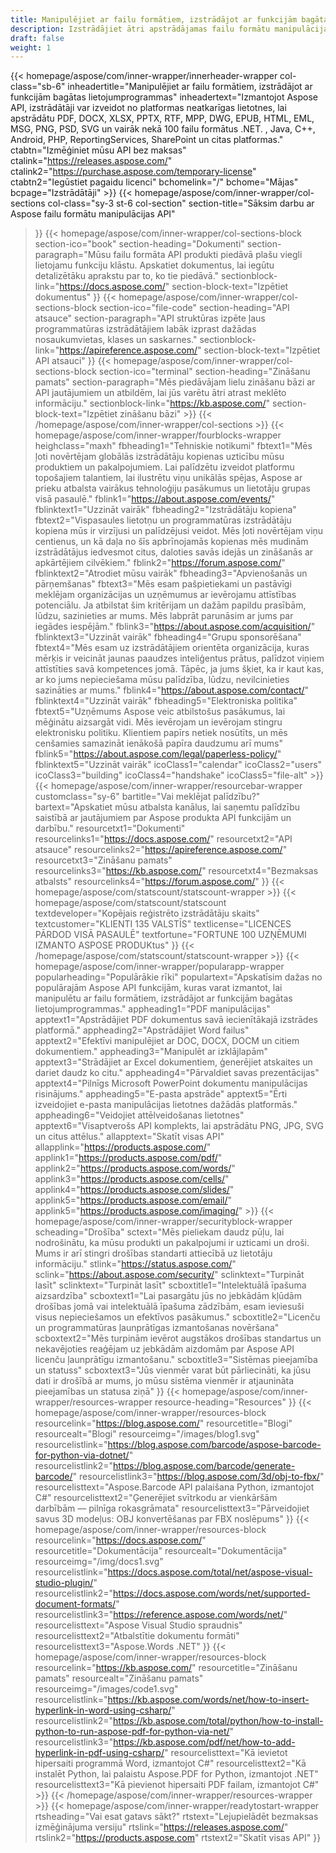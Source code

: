 ```yaml
---
title: Manipulējiet ar failu formātiem, izstrādājot ar funkcijām bagātas lietojumprogrammas
description: Izstrādājiet ātri apstrādājamas failu formātu manipulācijas lietotnes, izmantojot Aspose API .NET, Java, C++, Android, PHP, ReportingServices un citām platformām.
draft: false
weight: 1
---
```

{{< homepage/aspose/com/inner-wrapper/innerheader-wrapper col-class="sb-6"
inheadertitle="Manipulējiet ar failu formātiem, izstrādājot ar funkcijām bagātas lietojumprogrammas"
inheadertext="Izmantojot Aspose API, izstrādātāji var izveidot no platformas neatkarīgas lietotnes, lai apstrādātu PDF, DOCX, XLSX, PPTX, RTF, MPP, DWG, EPUB, HTML, EML, MSG, PNG, PSD, SVG un vairāk nekā 100 failu formātus .NET. , Java, C++, Android, PHP, ReportingServices, SharePoint un citas platformas."
ctabtn="Izmēģiniet mūsu API bez maksas"
ctalink="https://releases.aspose.com/"
ctalink2="https://purchase.aspose.com/temporary-license"
ctabtn2="Iegūstiet pagaidu licenci"
bchomelink="/"
bchome="Mājas"
bcpage="Izstrādātāji" >}}
{{< homepage/aspose/com/inner-wrapper/col-sections
col-class="sy-3 st-6 col-section"
section-title="Sāksim darbu ar Aspose failu formātu manipulācijas API"
>}}
{{< homepage/aspose/com/inner-wrapper/col-sections-block section-ico="book"
section-heading="Dokumenti"
section-paragraph="Mūsu failu formāta API produkti piedāvā plašu viegli lietojamu funkciju klāstu. Apskatiet dokumentus, lai iegūtu detalizētāku aprakstu par to, ko tie piedāvā."
sectionblock-link="https://docs.aspose.com/"
section-block-text="Izpētiet dokumentus"
>}}
{{< homepage/aspose/com/inner-wrapper/col-sections-block section-ico="file-code"
section-heading="API atsauce"
section-paragraph="API struktūras izpēte ļaus programmatūras izstrādātājiem labāk izprast dažādas nosaukumvietas, klases un saskarnes."
sectionblock-link="https://apireference.aspose.com/"
section-block-text="Izpētiet API atsauci"
>}}
{{< homepage/aspose/com/inner-wrapper/col-sections-block
section-ico="terminal"
section-heading="Zināšanu pamats"
section-paragraph="Mēs piedāvājam lielu zināšanu bāzi ar API jautājumiem un atbildēm, lai jūs varētu ātri atrast meklēto informāciju."
sectionblock-link="https://kb.aspose.com/"
section-block-text="Izpētiet zināšanu bāzi" >}}
{{< /homepage/aspose/com/inner-wrapper/col-sections >}}
 {{< homepage/aspose/com/inner-wrapper/fourblocks-wrapper
 heighclass="maxh"
 fbheading1="Tehniskie notikumi"
 fbtext1="Mēs ļoti novērtējam globālās izstrādātāju kopienas uzticību mūsu produktiem un pakalpojumiem. Lai palīdzētu izveidot platformu topošajiem talantiem, lai ilustrētu viņu unikālās spējas, Aspose ar prieku atbalsta vairākus tehnoloģiju pasākumus un lietotāju grupas visā pasaulē."
 fblink1="https://about.aspose.com/events/"
 fblinktext1="Uzzināt vairāk"
 fbheading2="Izstrādātāju kopiena"
 fbtext2="Vispasaules lietotņu un programmatūras izstrādātāju kopiena mūs ir virzījusi un palīdzējusi veidot. Mēs ļoti novērtējam viņu centienus, un kā daļa no šīs apbrīnojamās kopienas mēs mudinām izstrādātājus iedvesmot citus, daloties savās idejās un zināšanās ar apkārtējiem cilvēkiem."
 fblink2="https://forum.aspose.com/"
 fblinktext2="Atrodiet mūsu vairāk"
 fbheading3="Apvienošanās un pārņemšanas"
 fbtext3="Mēs esam pašpietiekami un pastāvīgi meklējam organizācijas un uzņēmumus ar ievērojamu attīstības potenciālu. Ja atbilstat šim kritērijam un dažām papildu prasībām, lūdzu, sazinieties ar mums. Mēs labprāt parunāsim ar jums par iegādes iespējām."
 fblink3="https://about.aspose.com/acquisition/"
 fblinktext3="Uzzināt vairāk"
 fbheading4="Grupu sponsorēšana"
 fbtext4="Mēs esam uz izstrādātājiem orientēta organizācija, kuras mērķis ir veicināt jaunas paaudzes inteliģentus prātus, palīdzot viņiem attīstīties savā kompetences jomā. Tāpēc, ja jums šķiet, ka ir kaut kas, ar ko jums nepieciešama mūsu palīdzība, lūdzu, nevilcinieties sazināties ar mums."
 fblink4="https://about.aspose.com/contact/"
 fblinktext4="Uzzināt vairāk"
 fbheading5="Elektroniska politika"
 fbtext5="Uzņēmums Aspose veic atbilstošus pasākumus, lai mēģinātu aizsargāt vidi. Mēs ievērojam un ievērojam stingru elektronisku politiku. Klientiem papīrs netiek nosūtīts, un mēs cenšamies samazināt ienākošā papīra daudzumu arī mums"
 fblink5="https://about.aspose.com/legal/paperless-policy/"
 fblinktext5="Uzzināt vairāk"
 icoClass1="calendar" icoClass2="users" icoClass3="building" icoClass4="handshake" icoClass5="file-alt" >}} 
 {{< homepage/aspose/com/inner-wrapper/resourcebar-wrapper customclass="sy-6"
 bartitle="Vai meklējat palīdzību?"
 bartext="Apskatiet mūsu atbalsta kanālus, lai saņemtu palīdzību saistībā ar jautājumiem par Aspose produkta API funkcijām un darbību."
 resourcetxt1="Dokumenti"
 resourcelinks1="https://docs.aspose.com/"
 resourcetxt2="API atsauce"
 resourcelinks2="https://apireference.aspose.com/"
 resourcetxt3="Zināšanu pamats"
 resourcelinks3="https://kb.aspose.com/"
 resourcetxt4="Bezmaksas atbalsts"
 resourcelinks4="https://forum.aspose.com/"
 >}}
 {{< homepage/aspose/com/statscount/statscount-wrapper >}}
{{< homepage/aspose/com/statscount/statscount
textdeveloper="Kopējais reģistrēto izstrādātāju skaits"
textcustomer="KLIENTI 135 VALSTĪS"
textlicense="LICENCES PĀRDOD VISĀ PASAULĒ"
textfortune="FORTUNE 100 UZŅĒMUMI IZMANTO ASPOSE PRODUKtus"
>}}
{{< /homepage/aspose/com/statscount/statscount-wrapper >}}
{{< homepage/aspose/com/inner-wrapper/popularapp-wrapper
popularheading="Populārākie rīki"
populartext="Apskatīsim dažas no populārajām Aspose API funkcijām, kuras varat izmantot, lai manipulētu ar failu formātiem, izstrādājot ar funkcijām bagātas lietojumprogrammas."
appheading1="PDF manipulācijas"
apptext1="Apstrādājiet PDF dokumentus savā iecienītākajā izstrādes platformā."
appheading2="Apstrādājiet Word failus"
apptext2="Efektīvi manipulējiet ar DOC, DOCX, DOCM un citiem dokumentiem."
appheading3="Manipulēt ar izklājlapām"
apptext3="Strādājiet ar Excel dokumentiem, ģenerējiet atskaites un dariet daudz ko citu."
appheading4="Pārvaldiet savas prezentācijas"
apptext4="Pilnīgs Microsoft PowerPoint dokumentu manipulācijas risinājums."
appheading5="E-pasta apstrāde"
apptext5="Ērti izveidojiet e-pasta manipulācijas lietotnes dažādās platformās."
appheading6="Veidojiet attēlveidošanas lietotnes"
apptext6="Visaptverošs API komplekts, lai apstrādātu PNG, JPG, SVG un citus attēlus."
allapptext="Skatīt visas API"
allapplink="https://products.aspose.com/" applink1="https://products.aspose.com/pdf/" applink2="https://products.aspose.com/words/" applink3="https://products.aspose.com/cells/" applink4="https://products.aspose.com/slides/" applink5="https://products.aspose.com/email/" applink5="https://products.aspose.com/imaging/" >}}
{{< homepage/aspose/com/inner-wrapper/securityblock-wrapper
scheading="Drošība"
sctext="Mēs pieliekam daudz pūļu, lai nodrošinātu, ka mūsu produkti un pakalpojumi ir uzticami un droši. Mums ir arī stingri drošības standarti attiecībā uz lietotāju informāciju."
stlink="https://status.aspose.com/"  sclink="https://about.aspose.com/security/"
sclinktext="Turpināt lasīt"
sclinktext="Turpināt lasīt"
scboxtitle1="Intelektuālā īpašuma aizsardzība"
scboxtext1="Lai pasargātu jūs no jebkādām kļūdām drošības jomā vai intelektuālā īpašuma zādzībām, esam ieviesuši visus nepieciešamos un efektīvos pasākumus."
scboxtitle2="Licenču un programmatūras ļaunprātīgas izmantošanas novēršana"
scboxtext2="Mēs turpinām ievērot augstākos drošības standartus un nekavējoties reaģējam uz jebkādām aizdomām par Aspose API licenču ļaunprātīgu izmantošanu."
scboxtitle3="Sistēmas pieejamība un statuss"
scboxtext3="Jūs vienmēr varat būt pārliecināti, ka jūsu dati ir drošībā ar mums, jo mūsu sistēma vienmēr ir atjaunināta pieejamības un statusa ziņā"
>}}
{{< homepage/aspose/com/inner-wrapper/resources-wrapper
resource-heading="Resources"
>}}
{{< homepage/aspose/com/inner-wrapper/resources-block resourcelink="https://blog.aspose.com/"
resourcetitle="Blogi"
resourcealt="Blogi"
resourceimg="/images/blog1.svg"
resourcelistlink="https://blog.aspose.com/barcode/aspose-barcode-for-python-via-dotnet/"
resourcelistlink2="https://blog.aspose.com/barcode/generate-barcode/"
resourcelistlink3="https://blog.aspose.com/3d/obj-to-fbx/"
resourcelisttext="Aspose.Barcode API palaišana Python, izmantojot C#"
resourcelisttext2="Ģenerējiet svītrkodu ar vienkāršām darbībām — pilnīga rokasgrāmata"
resourcelisttext3="Pārveidojiet savus 3D modeļus: OBJ konvertēšanas par FBX noslēpums"
>}}
{{< homepage/aspose/com/inner-wrapper/resources-block
resourcelink="https://docs.aspose.com/"
resourcetitle="Dokumentācija"
resourcealt="Dokumentācija"
resourceimg="/img/docs1.svg"
resourcelistlink="https://docs.aspose.com/total/net/aspose-visual-studio-plugin/"
resourcelistlink2="https://docs.aspose.com/words/net/supported-document-formats/"
resourcelistlink3="https://reference.aspose.com/words/net/"
resourcelisttext="Aspose Visual Studio spraudnis"
resourcelisttext2="Atbalstītie dokumentu formāti"
resourcelisttext3="Aspose.Words .NET"
>}}
{{< homepage/aspose/com/inner-wrapper/resources-block
resourcelink="https://kb.aspose.com/"
resourcetitle="Zināšanu pamats"
resourcealt="Zināšanu pamats"
resourceimg="/images/code1.svg"
resourcelistlink="https://kb.aspose.com/words/net/how-to-insert-hyperlink-in-word-using-csharp/"
resourcelistlink2="https://kb.aspose.com/total/python/how-to-install-python-to-run-aspose-pdf-for-python-via-net/"
resourcelistlink3="https://kb.aspose.com/pdf/net/how-to-add-hyperlink-in-pdf-using-csharp/"
resourcelisttext="Kā ievietot hipersaiti programmā Word, izmantojot C#"
resourcelisttext2="Kā instalēt Python, lai palaistu Aspose.PDF for Python, izmantojot .NET"
resourcelisttext3="Kā pievienot hipersaiti PDF failam, izmantojot C#" >}}
{{< /homepage/aspose/com/inner-wrapper/resources-wrapper >}}
{{< homepage/aspose/com/inner-wrapper/readytostart-wrapper
rtsheading="Vai esat gatavs sākt?"
rtstext="Lejupielādēt bezmaksas izmēģinājuma versiju"
rtslink="https://releases.aspose.com/"
rtslink2="https://products.aspose.com"
rtstext2="Skatīt visas API"
>}}
